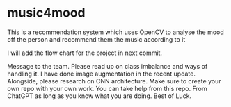 # music4mood
This is a recommendation system which uses OpenCV to analyse the mood off the person and recommend them the music according to it

I will add the flow chart for the project in next commit.


Message to the team.
Please read up on class imbalance and ways of handling it.
I have done image augmentation in the recent update.
Alongside, please research on CNN architecture.
Make sure to create your own repo with your own work. You can take help from this repo. From ChatGPT as long as you know what you are doing.
Best of Luck.

